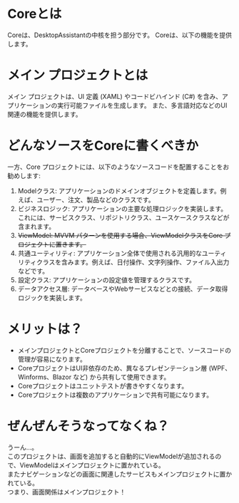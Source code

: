 ﻿# Coreとは
Coreは、DesktopAssistantの中核を担う部分です。
Coreは、以下の機能を提供します。

# メイン プロジェクトとは
メイン プロジェクトは、UI 定義 (XAML) やコードビハインド (C#) を含み、アプリケーションの実行可能ファイルを生成します。
また、多言語対応などのUI関連の機能を提供します。

# どんなソースをCoreに書くべきか
一方、Core プロジェクトには、以下のようなソースコードを配置することをお勧めします:  
1. Modelクラス: アプリケーションのドメインオブジェクトを定義します。例えば、ユーザー、注文、製品などのクラスです。  
2. ビジネスロジック: アプリケーションの主要な処理ロジックを実装します。これには、サービスクラス、リポジトリクラス、ユースケースクラスなどが含まれます。  
3. ~~ViewModel: MVVM パターンを使用する場合、ViewModelクラスをCore プロジェクトに置きます。~~  
4. 共通ユーティリティ: アプリケーション全体で使用される汎用的なユーティリティクラスを含みます。例えば、日付操作、文字列操作、ファイル入出力などです。  
5. 設定クラス: アプリケーションの設定値を管理するクラスです。  
6. データアクセス層: データベースやWebサービスなどとの接続、データ取得ロジックを実装します。

# メリットは？
- メインプロジェクトとCoreプロジェクトを分離することで、ソースコードの管理が容易になります。
- CoreプロジェクトはUI非依存のため、異なるプレゼンテーション層 (WPF、Winforms、Blazor など) から共有して使用できます。
- Coreプロジェクトはユニットテストが書きやすくなります。
- Coreプロジェクトは複数のアプリケーションで共有可能になります。

# ぜんぜんそうなってなくね？
うーん…。  
このプロジェクトは、画面を追加すると自動的にViewModelが追加されるので、ViewModelはメインプロジェクトに置かれている。  
またナビゲーションなどの画面に関連したサービスもメインプロジェクトに置かれている。  
つまり、画面関係はメインプロジェクト！
